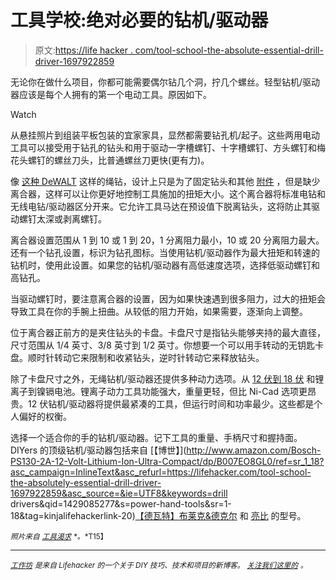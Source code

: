 # 工具学校:绝对必要的钻机/驱动器

> 原文:[https://life hacker . com/tool-school-the-absolute-essential-drill-driver-1697922859](https://lifehacker.com/tool-school-the-absolutely-essential-drill-driver-1697922859)

无论你在做什么项目，你都可能需要偶尔钻几个洞，拧几个螺丝。轻型钻机/驱动器应该是每个人拥有的第一个电动工具。原因如下。

Watch

从悬挂照片到组装平板包装的宜家家具，显然都需要钻孔机/起子。这些两用电动工具可以接受用于钻孔的钻头和用于驱动一字槽螺钉、十字槽螺钉、方头螺钉和梅花头螺钉的螺丝刀头，比普通螺丝刀更快(更有力)。

像 [这种 DeWALT](http://www.amazon.com/DEWALT-DWD112-Pistol-Grip-Keyless-All-Metal/dp/B0011XSEW6/ref=sr_1_12?asc_campaign=InlineText&asc_refurl=https://lifehacker.com/tool-school-the-absolutely-essential-drill-driver-1697922859&asc_source=&ie=UTF8&keywords=drill&qid=1429082349&sr=8-12&tag=kinjalifehackerlink-20) 这样的绳钻，设计上只是为了固定钻头和其他 [附件](https://lifehacker.com/get-more-out-of-your-drill-with-these-tips-and-attachme-1620619757) ，但是缺少离合器，这样可以让你更好地控制工具施加的扭矩大小。这个离合器将标准电钻和无线电钻/驱动器区分开来。它允许工具马达在预设值下脱离钻头，这将防止其驱动螺钉太深或剥离螺钉。

离合器设置范围从 1 到 10 或 1 到 20，1 分离阻力最小，10 或 20 分离阻力最大。还有一个钻孔设置，标识为钻孔图标。当使用钻机/驱动器作为最大扭矩和转速的钻机时，使用此设置。如果您的钻机/驱动器有高低速度选项，选择低驱动螺钉和高钻孔。

当驱动螺钉时，要注意离合器的设置，因为如果快速遇到很多阻力，过大的扭矩会导致工具在你的手腕上扭曲。从较低的阻力开始，如果需要，逐渐向上调整。

位于离合器正前方的是夹住钻头的卡盘。卡盘尺寸是指钻头能够夹持的最大直径，尺寸范围从 1/4 英寸、3/8 英寸到 1/2 英寸。你想要一个可以用手转动的无钥匙卡盘。顺时针转动它来限制和收紧钻头，逆时针转动它来释放钻头。

除了卡盘尺寸之外，无绳钻机/驱动器还提供多种动力选项。从 [12 伏到 18 伏](https://lifehacker.com/how-to-choose-the-right-cordless-battery-platform-to-fi-1683742989) 和锂离子到镍镉电池。锂离子动力工具功能强大，重量更轻，但比 Ni-Cad 选项更昂贵。12 伏钻机/驱动器将提供最紧凑的工具，但运行时间和功率最少。这些都是个人偏好的权衡。

选择一个适合你的手的钻机/驱动器。记下工具的重量、手柄尺寸和握持面。DIYers 的顶级钻机/驱动器包括来自 [【博世】](http://www.amazon.com/Bosch-PS130-2A-12-Volt-Lithium-Ion-Ultra-Compact/dp/B007EO8GL0/ref=sr_1_18?asc_campaign=InlineText&asc_refurl=https://lifehacker.com/tool-school-the-absolutely-essential-drill-driver-1697922859&asc_source=&ie=UTF8&keywords=drill drivers&qid=1429085277&s=power-hand-tools&sr=1-18&tag=kinjalifehackerlink-20)[【德瓦特】](http://www.amazon.com/DEWALT-DC970K-2-18-Volt-Drill-Driver/dp/B002RLR0EY/ref=zg_bs_9022404011_1?asc_campaign=InlineText&asc_refurl=https://lifehacker.com/tool-school-the-absolutely-essential-drill-driver-1697922859&asc_source=&tag=kinjalifehackerlink-20)[布莱克&德克尔](http://www.amazon.com/Black-Decker-LDX120C-Lithium-Ion-Cordless/dp/B005NNF0YU/ref=zg_bs_9022404011_2?asc_campaign=InlineText&asc_refurl=https://lifehacker.com/tool-school-the-absolutely-essential-drill-driver-1697922859&asc_source=&tag=kinjalifehackerlink-20) 和 [亮比](http://www.homedepot.com/p/Ryobi-18-Volt-ONE-Lithium-Ion-Compact-Drill-Driver-Kit-P1811/205651590?N=5yc1vZc7jjZ1z140i3) 的型号。

<small>*照片来自*</small> [<small>*工具渴求*</small>](http://toolcrave.com/) <small>*。*T15】</small>

* * *

[<small>*工作坊*</small>](http://workshop.lifehacker.com/) <small>*是来自 Lifehacker 的一个关于 DIY 技巧、技术和项目的新博客。*</small> [<small>*关注我们这里的*</small>](https://twitter.com/WorkshopLH) <small>*。*</small>